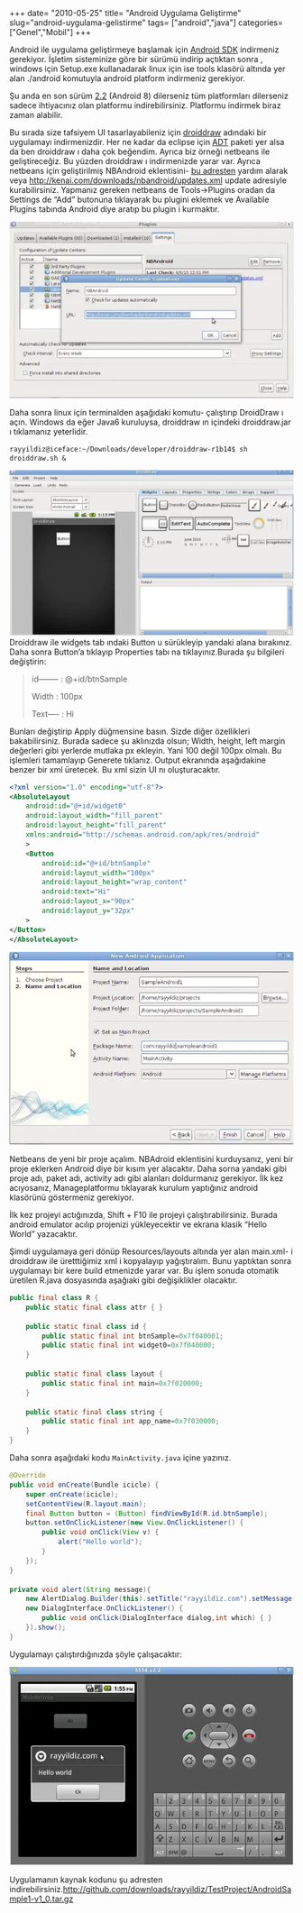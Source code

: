 +++
date= "2010-05-25"
title= "Android Uygulama Geliştirme"
slug="android-uygulama-gelistirme"
tags= ["android","java"]
categories= ["Genel","Mobil"]
+++


Android ile uygulama geliştirmeye başlamak için [Android SDK](http://developer.android.com/sdk/index.html) indirmeniz gerekiyor. İşletim sisteminize göre bir sürümü indirip açtıktan sonra , windows için Setup.exe kullanadarak linux için ise tools klasörü altında yer alan ./android komutuyla android platform indirmeniz gerekiyor.

Şu anda en son sürüm [2.2](http://developer.android.com/sdk/android-2.2.html) (Android 8) dilerseniz tüm platformları dilerseniz sadece ihtiyacınız olan platformu indirebilirsiniz. Platformu indirmek biraz zaman alabilir.

Bu sırada size tafsiyem UI tasarlayabileniz için [droiddraw](http://www.droiddraw.org/) adındaki bir uygulamayı indirmenizdir. Her ne kadar da eclipse için [ADT](http://developer.android.com/sdk/eclipse-adt.html) paketi yer alsa da ben droiddraw ı daha çok beğendim. Ayrıca biz örneği netbeans ile geliştireceğiz. Bu yüzden droiddraw ı indirmenizde yarar var. Ayrıca netbeans için geliştirilmiş NBAndroid eklentisini- [bu adresten](http://wiki.netbeans.org/IntroAndroidDevNetBeans) yardım alarak veya <http://kenai.com/downloads/nbandroid/updates.xml> update adresiyle kurabilirsiniz. Yapmanız gereken netbeans de Tools->Plugins oradan da Settings de “Add” butonuna tıklayarak bu plugini eklemek ve Available Plugins tabında Android diye aratıp bu plugin i kurmaktır.

![Nbandroid Plugin Install](/images/nbandroid_plugin_install-e1275732394906.jpg)

Daha sonra linux için terminalden aşağıdaki komutu- çalıştırıp DroidDraw ı açın. Windows da eğer Java6 kuruluysa, droiddraw ın içindeki droiddraw.jar ı tıklamanız yeterlidir.

	rayyildiz@iceface:~/Downloads/developer/droiddraw-r1b14$ sh droiddraw.sh &
	
![Droiddraw](/images/droiddraw1.jpg)
Droiddraw ile widgets tab ındaki Button u sürükleyip yandaki alana bırakınız. Daha sonra Button’a tıklayıp Properties tabı na tıklayınız.Burada şu bilgileri değiştirin:

>id——– : @+id/btnSample
>
>Width : 100px
>
>Text—- : Hi

Bunları değiştirip Apply düğmensine basın. Sizde diğer özellikleri bakabilirsiniz. Burada sadece şu aklınızda olsun; Width, height, left margin değerleri gibi yerlerde mutlaka px ekleyin. Yani 100 değil 100px olmalı. Bu işlemleri tamamlayıp Generete tıklanız. Output ekranında aşağıdakine benzer bir xml üretecek. Bu xml sizin UI nı oluşturacaktır.

```xml
<?xml version="1.0" encoding="utf-8"?>
<AbsoluteLayout
	android:id="@+id/widget0"
	android:layout_width="fill_parent"
	android:layout_height="fill_parent"
	xmlns:android="http://schemas.android.com/apk/res/android"
	>
	<Button
		android:id="@+id/btnSample"
		android:layout_width="100px"
		android:layout_height="wrap_content"
		android:text="Hi"
		android:layout_x="90px"
		android:layout_y="32px"
	>
</Button>
</AbsoluteLayout>
```
	
![Android New Project](/images/android_new_project1.jpg)

Netbeans de yeni bir proje açalım. NBAdroid eklentisini kurduysanız, yeni bir proje eklerken Android diye bir kısım yer alacaktır. Daha sorna yandaki gibi proje adı, paket adı, activity adı gibi alanları doldurmanız gerekiyor. İlk kez acıyosanız, Manageplatformu tıklayarak kurulum yaptığınız android klasörünü göstermeniz gerekiyor.

İlk kez projeyi actığınızda, Shift + F10 ile projeyi çalıştırabilirsiniz. Burada android emulator acılıp projenizi yükleyecektir ve ekrana klasik “Hello World” yazacaktır.

Şimdi uygulamaya geri dönüp Resources/layouts altında yer alan main.xml- i droiddraw ile üretttiğimiz xml i kopyalayıp yağıştıralım. Bunu yaptıktan sonra uygulamayı bir kere build etmenizde yarar var. Bu işlem sonuda otomatik üretilen R.java dosyasında aşağıaki gibi değişiklikler olacaktır.

```java
public final class R {
	public static final class attr { }

	public static final class id {
		public static final int btnSample=0x7f040001;
		public static final int widget0=0x7f040000;
	}

	public static final class layout {
		public static final int main=0x7f020000;
	}

	public static final class string {
		public static final int app_name=0x7f030000;
	}
}
```

Daha sonra aşağıdaki kodu ```MainActivity.java``` içine yazınız.

```java
@Override
public void onCreate(Bundle icicle) {
	super.onCreate(icicle);
	setContentView(R.layout.main);
	final Button button = (Button) findViewById(R.id.btnSample);
	button.setOnClickListener(new View.OnClickListener() {
		public void onClick(View v) {
			alert("Hello world");
		}
	});
}

private void alert(String message){
	new AlertDialog.Builder(this).setTitle("rayyildiz.com").setMessage(message).setNeutralButton("Ok",
	new DialogInterface.OnClickListener() {
		public void onClick(DialogInterface dialog,int which) { }
	}).show();
}
```

Uygulamayı çalıştırdığınızda şöyle çalışacaktır:

![Application Run](/images/application_run1.jpg)

Uygulamanın kaynak kodunu şu adresten indirebilirsiniz.<http://github.com/downloads/rayyildiz/TestProject/AndroidSample1-v1_0.tar.gz>